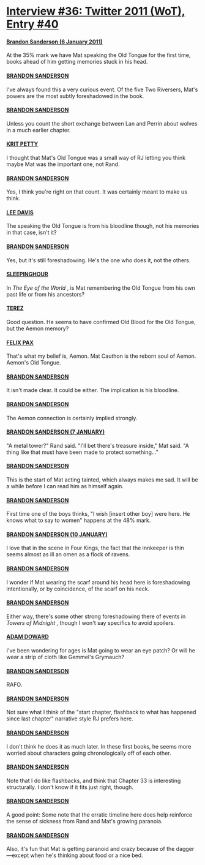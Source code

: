 # [Interview #36: Twitter 2011 (WoT), Entry #40](https://www.theoryland.com/intvmain.php?i=36#40)

#### [Brandon Sanderson (6 January 2011)](http://twitter.com/BrandonSandrson/status/23125319615516672)

At the 35% mark we have Mat speaking the Old Tongue for the first time, books ahead of him getting memories stuck in his head.

#### [BRANDON SANDERSON](http://twitter.com/BrandonSandrson/status/23125732251144192)

I've always found this a very curious event. Of the five Two Riversers, Mat's powers are the most subtly foreshadowed in the book.

#### [BRANDON SANDERSON](http://twitter.com/BrandonSandrson/status/23125918209802240)

Unless you count the short exchange between Lan and Perrin about wolves in a much earlier chapter.

#### [KRIT PETTY](http://twitter.com/bgrishinko/status/23126322096115712)

I thought that Mat's Old Tongue was a small way of RJ letting you think maybe Mat was the important one, not Rand.

#### [BRANDON SANDERSON](http://twitter.com/BrandonSandrson/status/23138563205894144)

Yes, I think you're right on that count. It was certainly meant to make us think.

#### [LEE DAVIS](http://twitter.com/#%21/dilsnik/status/23132128594100224)

The speaking the Old Tongue is from his bloodline though, not his memories in that case, isn't it?

#### [BRANDON SANDERSON](http://twitter.com/BrandonSandrson/status/23140679576195072)

Yes, but it's still foreshadowing. He's the one who does it, not the others.

#### [SLEEPINGHOUR](http://twitter.com/sleepinghour/status/23189050303184896)

In
*The Eye of the World*
, is Mat remembering the Old Tongue from his own past life or from his ancestors?

#### [TEREZ](http://twitter.com/Terez27/status/23194235897380864)

Good question. He seems to have confirmed Old Blood for the Old Tongue, but the Aemon memory?

#### [FELIX PAX](http://twitter.com/#%21/FelixPax/status/23195153225224192)

That's what my belief is, Aemon. Mat Cauthon is the reborn soul of Aemon. Aemon's Old Tongue.

#### [BRANDON SANDERSON](http://twitter.com/BrandonSandrson/status/23468364743581696)

It isn't made clear. It could be either. The implication is his bloodline.

#### [BRANDON SANDERSON](http://twitter.com/BrandonSandrson/status/23468616015945728)

The Aemon connection is certainly implied strongly.

#### [BRANDON SANDERSON (7 JANUARY)](http://twitter.com/BrandonSandrson/status/23490703707348992)

"A metal tower?" Rand said. "I'll bet there's treasure inside," Mat said. "A thing like that must have been made to protect something..."

#### [BRANDON SANDERSON](http://twitter.com/BrandonSandrson/status/23492404753465344)

This is the start of Mat acting tainted, which always makes me sad. It will be a while before I can read him as himself again.

#### [BRANDON SANDERSON](http://twitter.com/BrandonSandrson/status/23499513977118721)

First time one of the boys thinks, "I wish [insert other boy] were here. He knows what to say to women" happens at the 48% mark.

#### [BRANDON SANDERSON (10 JANUARY)](http://twitter.com/BrandonSandrson/status/24545486148993025)

I love that in the scene in Four Kings, the fact that the innkeeper is thin seems almost as ill an omen as a flock of ravens.

#### [BRANDON SANDERSON](http://twitter.com/BrandonSandrson/status/24567192607526913)

I wonder if Mat wearing the scarf around his head here is foreshadowing intentionally, or by coincidence, of the scarf on his neck.

#### [BRANDON SANDERSON](http://twitter.com/BrandonSandrson/status/24567407959867392)

Either way, there's some other strong foreshadowing there of events in
*Towers of Midnight*
, though I won't say specifics to avoid spoilers.

#### [ADAM DOWARD](http://twitter.com/AdamDoward/status/24570887202148352)

I've been wondering for ages is Mat going to wear an eye patch? Or will he wear a strip of cloth like Gemmel's Grymauch?

#### [BRANDON SANDERSON](http://twitter.com/BrandSanderson/status/24576268116697088)

RAFO.

#### [BRANDON SANDERSON](http://twitter.com/BrandonSandrson/status/24573654062866432)

Not sure what I think of the "start chapter, flashback to what has happened since last chapter" narrative style RJ prefers here.

#### [BRANDON SANDERSON](http://twitter.com/BrandonSandrson/status/24574411180875776)

I don't think he does it as much later. In these first books, he seems more worried about characters going chronologically off of each other.

#### [BRANDON SANDERSON](http://twitter.com/BrandonSandrson/status/24576068241326080)

Note that I do like flashbacks, and think that Chapter 33 is interesting structurally. I don't know if it fits just right, though.

#### [BRANDON SANDERSON](http://twitter.com//BrandonSandrson/status/24581104686071808)

A good point: Some note that the erratic timeline here does help reinforce the sense of sickness from Rand and Mat's growing paranoia.

#### [BRANDON SANDERSON](http://twitter.com/BrandonSandrson/status/24587728033153025)

Also, it's fun that Mat is getting paranoid and crazy because of the dagger—except when he's thinking about food or a nice bed.

